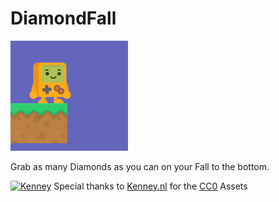 # DiamondFall
![GameIcon](/icon.png)

Grab as many Diamonds as you can on your Fall to the bottom.

[![Kenney](http://kenney.nl/data/img/logo.png)](http://kenney.nl/)
Special thanks to [Kenney.nl](Kenney.nl) for the [CC0](https://creativecommons.org/publicdomain/zero/1.0/) Assets